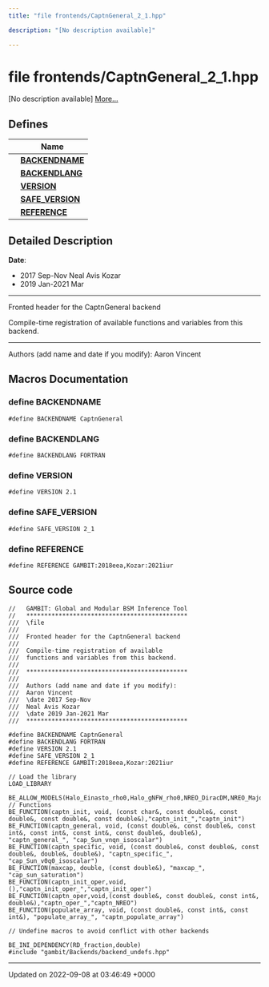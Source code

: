 ```yaml
---
title: "file frontends/CaptnGeneral_2_1.hpp"

description: "[No description available]"

---
```


# file frontends/CaptnGeneral_2_1.hpp

[No description available] [More...](#detailed-description)

## Defines

|                | Name           |
| -------------- | -------------- |
|  | **[BACKENDNAME](/documentation/code/files/captngeneral__2__1_8hpp/#define-backendname)**  |
|  | **[BACKENDLANG](/documentation/code/files/captngeneral__2__1_8hpp/#define-backendlang)**  |
|  | **[VERSION](/documentation/code/files/captngeneral__2__1_8hpp/#define-version)**  |
|  | **[SAFE_VERSION](/documentation/code/files/captngeneral__2__1_8hpp/#define-safe-version)**  |
|  | **[REFERENCE](/documentation/code/files/captngeneral__2__1_8hpp/#define-reference)**  |

## Detailed Description


**Date**: 

  * 2017 Sep-Nov Neal Avis Kozar 
  * 2019 Jan-2021 Mar 

------------------


Fronted header for the CaptnGeneral backend

Compile-time registration of available functions and variables from this backend.



------------------

Authors (add name and date if you modify): Aaron Vincent 




## Macros Documentation

### define BACKENDNAME

```
#define BACKENDNAME CaptnGeneral
```


### define BACKENDLANG

```
#define BACKENDLANG FORTRAN
```


### define VERSION

```
#define VERSION 2.1
```


### define SAFE_VERSION

```
#define SAFE_VERSION 2_1
```


### define REFERENCE

```
#define REFERENCE GAMBIT:2018eea,Kozar:2021iur
```


## Source code

```
//   GAMBIT: Global and Modular BSM Inference Tool
//   *********************************************
///  \file
///
///  Fronted header for the CaptnGeneral backend
///
///  Compile-time registration of available
///  functions and variables from this backend.
///
///  *********************************************
///
///  Authors (add name and date if you modify):
///  Aaron Vincent
///  \date 2017 Sep-Nov
///  Neal Avis Kozar
///  \date 2019 Jan-2021 Mar
///  *********************************************

#define BACKENDNAME CaptnGeneral
#define BACKENDLANG FORTRAN
#define VERSION 2.1
#define SAFE_VERSION 2_1
#define REFERENCE GAMBIT:2018eea,Kozar:2021iur

// Load the library
LOAD_LIBRARY

BE_ALLOW_MODELS(Halo_Einasto_rho0,Halo_gNFW_rho0,NREO_DiracDM,NREO_MajoranaDM,NREO_scalarDM,DMEFT)
// Functions
BE_FUNCTION(captn_init, void, (const char&, const double&, const double&, const double&, const double&),"captn_init_","captn_init")
BE_FUNCTION(captn_general, void, (const double&, const double&, const int&, const int&, const int&, const double&, double&), "captn_general_", "cap_Sun_vnqn_isoscalar")
BE_FUNCTION(captn_specific, void, (const double&, const double&, const double&, double&, double&), "captn_specific_", "cap_Sun_v0q0_isoscalar")
BE_FUNCTION(maxcap, double, (const double&), "maxcap_", "cap_sun_saturation")
BE_FUNCTION(captn_init_oper,void,(),"captn_init_oper_","captn_init_oper")
BE_FUNCTION(captn_oper,void,(const double&, const double&, const int&, double&),"captn_oper_","captn_NREO")
BE_FUNCTION(populate_array, void, (const double&, const int&, const int&), "populate_array_", "captn_populate_array")

// Undefine macros to avoid conflict with other backends

BE_INI_DEPENDENCY(RD_fraction,double)
#include "gambit/Backends/backend_undefs.hpp"
```


-------------------------------

Updated on 2022-09-08 at 03:46:49 +0000
